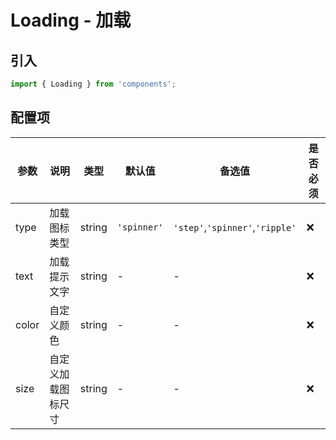 # Loading - 加载

## 引入
```jsx
import { Loading } from 'components';
```

## 配置项
| 参数 | 说明 | 类型 | 默认值 |备选值 | 是否必须 |
| --- | --- | --- | --- | --- | --- |
| type | 加载图标类型 | string | `'spinner'` | `'step'`,`'spinner'`,`'ripple'` | ❌ |
| text | 加载提示文字 | string | - | - | ❌ |
| color | 自定义颜色 | string | - | - | ❌ |
| size | 自定义加载图标尺寸 | string | - | - | ❌ |
